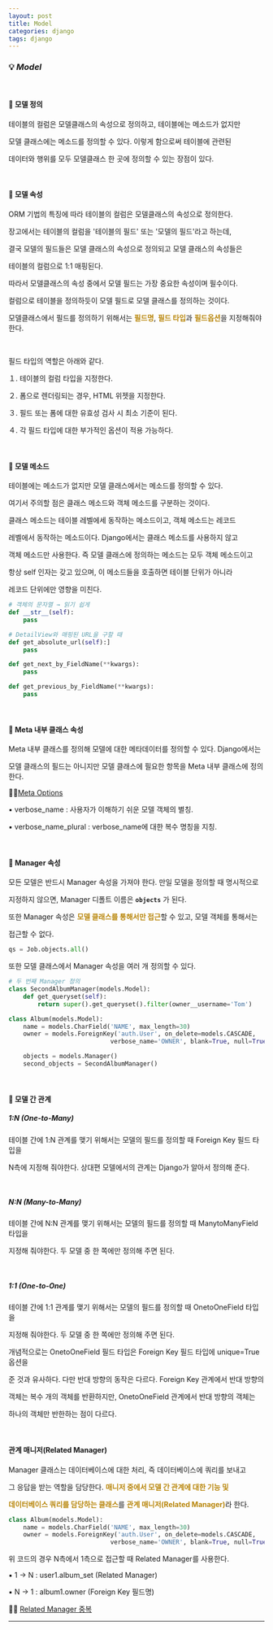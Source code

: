 ```yaml
---
layout: post
title: Model
categories: django
tags: django
---
```


### 💡 ***Model***

<br>

#### 🔎 모델 정의

테이블의 컬럼은 모델클래스의 속성으로 정의하고, 테이블에는 메소드가 없지만

모델 클래스에는 메소드를 정의할 수 있다. 이렇게 함으로써 테이블에 관련된 

데이터와 행위를 모두 모델클래스 한 곳에 정의할 수 있는 장점이 있다.

<br>

#### 🔎 모델 속성

ORM 기법의 특징에 따라 테이블의 컬럼은 모델클래스의 속성으로 정의한다.

장고에서는 테이블의 컬럼을 '테이블의 필드' 또는 '모델의 필드'라고 하는데,

결국 모델의 필드들은 모델 클래스의 속성으로 정의되고 모델 클래스의 속성들은 

테이블의 컬럼으로 1:1 매핑된다.

따라서 모델클래스의 속성 중에서 모델 필드는 가장 중요한 속성이며 필수이다.

컬럼으로 테이블을 정의하듯이 모델 필드로 모델 클래스를 정의하는 것이다.

모델클래스에서 필드를 정의하기 위해서는 <span style="color:#B8860B">**필드명**</span>, <span style="color:#B8860B">**필드 타입**</span>과 <span style="color:#B8860B">**필드옵션**</span>을 지정해줘야한다.

<br>

필드 타입의 역할은 아래와 같다.

１. 테이블의 컬럼 타입을 지정한다.

２. 폼으로 렌더링되는 경우, HTML 위젯을 지정한다.

３. 필드 또는 폼에 대한 유효성 검사 시 최소 기준이 된다.

４. 각 필드 타입에 대한 부가적인 옵션이 적용 가능하다.

<br>

#### 🔎 모델 메소드

테이블에는 메소드가 없지만 모델 클래스에서는 메소드를 정의할 수 있다.

여기서 주의할 점은 클래스 메소드와 객체 메소드를 구분하는 것이다.

클래스 메소드는 테이블 레벨에세 동작하는 메소드이고, 객체 메소드는 레코드 

레벨에서 동작하는 메소드이다. Django에서는 클래스 메소드를 사용하지 않고

객체 메소드만 사용한다. 즉 모델 클래스에 정의하는 메소드는 모두 객체 메소드이고 

항상 self 인자는 갖고 있으며, 이 메소드들을 호출하면 테이블 단위가 아니라 

레코드 단위에만 영향을 미친다.

```python
# 객체의 문자열 → 읽기 쉽게
def __str__(self):
    pass

# DetailView와 매핑된 URL을 구할 때
def get_absolute_url(self):]
    pass

def get_next_by_FieldName(**kwargs):
    pass

def get_previous_by_FieldName(**kwargs):
    pass
```

<br>

#### 🔎 Meta 내부 클래스 속성

Meta 내부 클래스를 정의해 모델에 대한 메타데이터를 정의할 수 있다. Django에서는 

모델 클래스의 필드는 아니지만 모델 클래스에 필요한 항목을 Meta 내부 클래스에 정의한다.

✍🏼[Meta Options](https://docs.djangoproject.com/en/3.2/ref/models/options/)

▪ verbose_name : 사용자가 이해하기 쉬운 모델 객체의 별칭.

▪ verbose_name_plural : verbose_name에 대한 복수 명칭을 지칭.

<br>

#### 🔎 Manager 속성

모든 모델은 반드시 Manager 속성을 가져야 한다. 만일 모델을 정의할 때 명시적으로 

지정하지 않으면, Manager 디폴트 이름은 **`objects`** 가 된다. 

또한 Manager 속성은 <span style="color:#B8860B">**모델 클래스를 통해서만 접근**</span>할 수 있고, 모델 객체를 통해서는 

접근할 수 없다.

```python
qs = Job.objects.all()
```

또한 모델 클래스에서 Manager 속성을 여러 개 정의할 수 있다.

```python
# 두 번째 Manager 정의
class SecondAlbumManager(models.Model):
    def get_queryset(self):
        return super().get_queryset().filter(owner__username='Tom')

class Album(models.Model):
    name = models.CharField('NAME', max_length=30)
    owner = models.ForeignKey('auth.User', on_delete=models.CASCADE,
                            verbose_name='OWNER', blank=True, null=True)

    objects = models.Manager()
    second_objects = SecondAlbumManager()
```

<br>

#### 🔎 모델 간 관계

##### 1:N (One-to-Many) 

테이블 간에 1:N 관계를 맺기 위해서는 모델의 필드를 정의할 때 Foreign Key 필드 타입을

N측에 지정해 줘야한다. 상대편 모델에서의 관계는 Django가 알아서 정의해 준다.

<br>

##### N:N (Many-to-Many)

테이블 간에 N:N 관계를 맺기 위해서는 모델의 필드를 정의할 때 ManytoManyField 타입을 

지정해 줘야한다. 두 모델 중 한 쪽에만 정의해 주면 된다. 

<br>

##### 1:1 (One-to-One)

테이블 간에 1:1 관계를 맺기 위해서는 모델의 필드를 정의할 때 OnetoOneField 타입을 

지정해 줘야한다. 두 모델 중 한 쪽에만 정의해 주면 된다. 

개념적으로는 OnetoOneField 필드 타입은 Foreign Key 필드 타입에 unique=True 옵션을 

준 것과 유사하다. 다만 반대 방향의 동작은 다르다. Foreign Key 관계에서 반대 방향의

객체는 복수 개의 객체를 반환하지만, OnetoOneField 관계에서 반대 방향의 객체는 

하나의 객체만 반한하는 점이 다르다.

<br>

#### 관계 매니저(Related Manager)

Manager 클래스는 데이터베이스에 대한 처리, 즉 데이터베이스에 쿼리를 보내고 

그 응답을 받는 역할을 담당한다. <span style="color:#B8860B">**매니저 중에서 모델 간 관계에 대한 기능 및**</span> 

<span style="color:#B8860B">**데이터베이스 쿼리를 담당하는 클래스**</span>를 <span style="color:#B8860B">**관계 매니저(Related Manager)**</span>라 한다.

```python
class Album(models.Model):
    name = models.CharField('NAME', max_length=30)
    owner = models.ForeignKey('auth.User', on_delete=models.CASCADE,
                            verbose_name='OWNER', blank=True, null=True)
```

위 코드의 경우 N측에서 1측으로 접근할 때 Related Manager를 사용한다.

▪ 1 → N : user1.album_set (Related Manager)

▪ N → 1 : album1.owner  (Foreign Key 필드명)

✍🏼 [Related Manager 중복](https://github.com/Gilbert9172/TIL/blob/main/Oct/2021-10-06-TIL.md#-reverse_name)

---